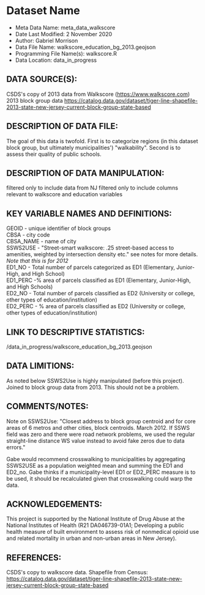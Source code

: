 
# Dataset Name # 

- Meta Data Name: meta_data_walkscore
- Date Last Modified: 2 November 2020
- Author: Gabriel Morrison
- Data File Name: walkscore_education_bg_2013.geojson
- Programming File Name(s): walkscore.R  
- Data Location: data_in_progress

## DATA SOURCE(S):
CSDS's copy of 2013 data from Walkscore (https://www.walkscore.com) 
2013 block group data https://catalog.data.gov/dataset/tiger-line-shapefile-2013-state-new-jersey-current-block-group-state-based


## DESCRIPTION OF DATA FILE: 
The goal of this data is twofold. First is to categorize regions (in this dataset block group, but ultimately municipalities') "walkability". Second is to assess their quality of public schools. 

## DESCRIPTION OF DATA MANIPULATION:
filtered only to include data from NJ
filtered only to include columns relevant to walkscore and education variables

## KEY VARIABLE NAMES AND DEFINITIONS:
GEOID - unique identifier of block groups <br>
CBSA - city code <br>
CBSA_NAME - name of city <br>
SSWS2USE - "Street-smart walkscore: .25 street-based access to amenities, weighted by intersection density etc." see notes for more details. *Note that this is for 2012* <br>
ED1_NO - Total number of parcels categorized as ED1 (Elementary, Junior-High, and High School)<br>
ED1_PERC -% area of parcels classified as ED1 (Elementary, Junior-High, and High Schools) <br>
ED2_NO - Total number of parcels classified as ED2 (University or college, other types of education/institution)<br>
ED2_PERC - % area of parcels classified as ED2 (University or college, other types of education/institution)<br>

## LINK TO DESCRIPTIVE STATISTICS:
/data_in_progress/walkscore_education_bg_2013.geojson


## DATA LIMITIONS:
As noted below SSWS2Use is highly manipulated (before this project). 
Joined to block group data from 2013. This should not be a problem. 

## COMMENTS/NOTES:  
Note on SSWS2Use: "Closest address to block group centroid and for core areas of 6 metros and other cities, block centroids. March 2012. If SSWS field was zero and there were road network problems, we used the regular straight-line distance WS value instead to avoid fake zeros due to data errors."

Gabe would recommend crosswalking to municipalities by aggregating SSWS2USE as a population weighted mean and summing the ED1 and ED2_no. Gabe thinks if a municipality-level ED1 or ED2_PERC measure is to be used, it should be recalculated given that crosswalking could warp the data. 


## ACKNOWLEDGEMENTS:  
This project is supported by the National Institute of Drug Abuse at the National Institutes of Health (R21 DA046739-01A1; Developing a public health measure of built environment to assess risk of nonmedical opioid use and related mortality in urban and non-urban areas in New Jersey). 

## REFERENCES:
CSDS's copy to walkscore data. 
Shapefile from Census: https://catalog.data.gov/dataset/tiger-line-shapefile-2013-state-new-jersey-current-block-group-state-based


